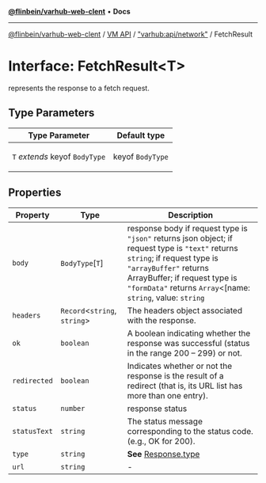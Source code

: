 [**@flinbein/varhub-web-clent**](../../../../README.md) • **Docs**

***

[@flinbein/varhub-web-clent](../../../../README.md) / [VM API](../../../README.md) / ["varhub:api/network"](../README.md) / FetchResult

# Interface: FetchResult\<T\>

represents the response to a fetch request.

## Type Parameters

<table>
<thead>
<tr>
<th>Type Parameter</th>
<th>Default type</th>
</tr>
</thead>
<tbody>
<tr>
<td>

`T` *extends* keyof `BodyType`

</td>
<td>

keyof `BodyType`

</td>
</tr>
</tbody>
</table>

## Properties

| Property | Type | Description |
| ------ | ------ | ------ |
| `body` | `BodyType`\[`T`\] | response body if request type is `"json"` returns json object; if request type is `"text"` returns `string`; if request type is `"arrayBuffer"` returns ArrayBuffer; if request type is `"formData"` returns `Array`<[name: `string`, value: `string`|[FileJson](FileJson.md)]>; |
| `headers` | `Record`\<`string`, `string`\> | The headers object associated with the response. |
| `ok` | `boolean` | A boolean indicating whether the response was successful (status in the range 200 – 299) or not. |
| `redirected` | `boolean` | Indicates whether or not the response is the result of a redirect (that is, its URL list has more than one entry). |
| `status` | `number` | response status |
| `statusText` | `string` | The status message corresponding to the status code. (e.g., OK for 200). |
| `type` | `string` | **See** [Response.type](https://developer.mozilla.org/en-US/docs/Web/API/Response/type) |
| `url` | `string` | - |
